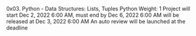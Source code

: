 0x03. Python - Data Structures: Lists, Tuples
Python 
 Weight: 1
 Project will start Dec 2, 2022 6:00 AM, must end by Dec 6, 2022 6:00 AM
 will be released at Dec 3, 2022 6:00 AM
 An auto review will be launched at the deadline